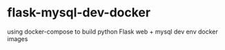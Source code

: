 # flask-mysql-dev-docker
using docker-compose to build python Flask web + mysql dev env docker images
